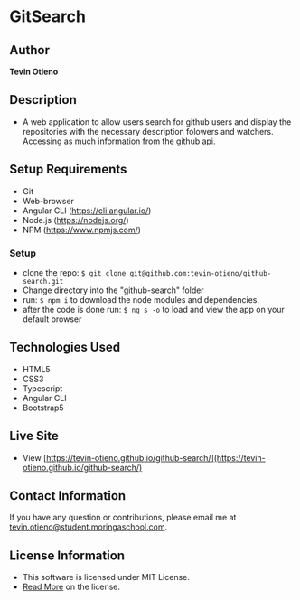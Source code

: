 # GitSearch

## Author

**Tevin Otieno**

## Description

* A web application to allow users search for github users and display the repositories with the necessary description folowers and watchers. Accessing as much information from the github api.

## Setup Requirements

* Git
* Web-browser
* Angular CLI (<https://cli.angular.io/>)
* Node.js (<https://nodejs.org/>)
* NPM (<https://www.npmjs.com/>)

### Setup

* clone the repo:
`$ git clone git@github.com:tevin-otieno/github-search.git`
* Change directory into the "github-search" folder
* run:
 `$ npm i`
 to download the node modules and dependencies.
* after the code is done run:
 `$ ng s -o`
 to load and view the app on your default browser

## Technologies Used

* HTML5
* CSS3
* Typescript
* Angular CLI
* Bootstrap5

## Live Site

* View [https://tevin-otieno.github.io/github-search/](https://tevin-otieno.github.io/github-search/)

## Contact Information

If you have any question or contributions, please email me at tevin.otieno@student.moringaschool.com.

## License Information

* This software is licensed under MIT License.
* [Read More](LICENSE) on the license.
